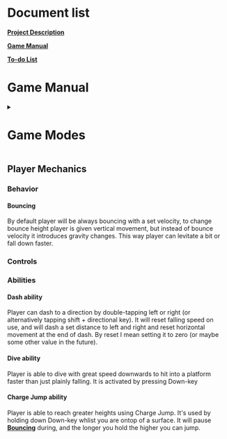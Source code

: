<!DOCTYPE html>
<html>
<head>
<link rel="stylesheet" href="readme.css">
</head>
<body>

# Document list

[**Project Description**](README.md#bounce-climber-project-description)

[**Game Manual**](GAMEMANUAL.md#game-manual)

[**To-do List**](TODOLIST.md#to-do-list)


# Game Manual

<details>
<summary><h1>Game Modes</h1></summary>

## Game Modes

### No Breaks

#### Explanation

In this gamemode you aim to climb upwards while staying in the camera view. Camera keeps accelerating up faster. If you fall behind of the camera/out of view you will lose life/die.

#### Still images

<details>
<summary><font size="10">No Breaks gamemode</font></summary>

![Screenshot](No_Breaks.png "No Breaks gamemode")
</details>

## Objects

### Player

#### Ball

##### Still images
<details>
<summary><font size="10">Ball has a trail and creates dust or wind on contact with a platform</font></summary>

![Screenshot](Ball_Animations.png "Ball Animations")
</details>

### Platforms

##### Still images

<details>
<summary><font size="10">Animation for default platform break</font></summary>

![Screenshot](Platform_Breaking.png "Platform Breaking")
</details>

#### Ice Platform

##### Still images

<details>
<summary><font size="10">Ice Platform</font></summary>

![Screenshot](Ice_platform_and_break.png "Ice Platform")
</details>

##### Animations

<details>
<summary><font size="10">Ice Platform break animation</font></summary>

![GIF](https://j.gifs.com/79z1VG.gif "Ice Platform Breaking")
</details>


#### Grass Platform

##### Still images

<details>
<summary><font size="10">Grass Platform</font></summary>

![Screenshot](Grass_Platform.png "Grass Platform")
</details>

##### Animations

No GIF.

</details>

## Player Mechanics

### Behavior

#### Bouncing

By default player will be always bouncing with a set velocity, to change bounce height player is given vertical movement, but instead of bounce velocity it introduces gravity changes. This way player can levitate a bit or fall down faster.

### Controls

### Abilities

#### Dash ability

Player can dash to a direction by double-tapping left or right (or alternatively tapping shift + directional key). It will reset falling speed on use, and will dash a set distance to left and right and reset horizontal movement at the end of dash. By reset I mean setting it to zero (or maybe some other value in the future).

#### Dive ability

Player is able to dive with great speed downwards to hit into a platform faster than just plainly falling. It is activated by pressing Down-key

#### Charge Jump ability

Player is able to reach greater heights using Charge Jump. It's used by holding down Down-key whlist you are ontop of a surface. It will pause [**Bouncing**](#bouncing) during, and the longer you hold the higher you can jump.


</body>
</html>